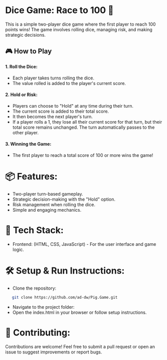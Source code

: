 # Dice Game: Race to 100 🎲

This is a simple two-player dice game where the first player to reach 100 points wins! The game involves rolling dice, managing risk, and making strategic decisions.

## 🎮 How to Play

#### 1. Roll the Dice:

- Each player takes turns rolling the dice.
- The value rolled is added to the player's current score.

#### 2. Hold or Risk:

- Players can choose to "Hold" at any time during their turn.
- The current score is added to their total score.
- It then becomes the next player's turn.
- If a player rolls a 1, they lose all their current score for that turn, but their total score remains unchanged. The turn automatically passes to the other player.

#### 3. Winning the Game:

- The first player to reach a total score of 100 or more wins the game!

# 📦 Features:

- Two-player turn-based gameplay.
- Strategic decision-making with the "Hold" option.
- Risk management when rolling the dice.
- Simple and engaging mechanics.

# 🚀 Tech Stack:

- Frontend: (HTML, CSS, JavaScript) - For the user interface and game logic.

# 🛠️ Setup & Run Instructions:

- Clone the repository:

```bash
   git clone https://github.com/ad-dw/Pig.Game.git
```

- Navigate to the project folder:
- Open the index.html in your browser or follow setup instructions.

# 🌟 Contributing:

Contributions are welcome! Feel free to submit a pull request or open an issue to suggest improvements or report bugs.
